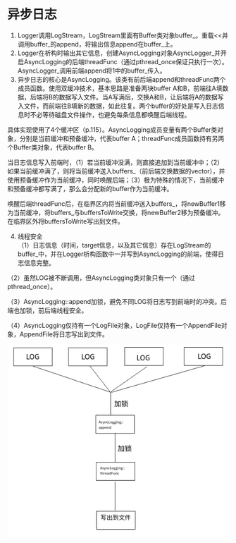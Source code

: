 # 异步日志
1. Logger调用LogStream，LogStream里面有Buffer类对象buffer_。重载<<并调用buffer_的append，将输出信息append在buffer_上。
2. Logger在析构时输出其它信息，创建AsyncLogging对象AsyncLogger_并开启AsyncLogging的后端threadFunc（通过pthread_once保证只执行一次）。AsyncLogger_调用前端append将1中的buffer_传入。
3. 异步日志的核心是AsyncLogging。该类有前后端append和threadFunc两个成员函数。使用双缓冲技术，基本思路是准备两块buffer A和B，前端往A填数据，后端将B的数据写入文件。当A写满后，交换A和B，让后端将A的数据写入文件，而前端往B填新的数据，如此往复。两个buffer的好处是写入日志信息时不必等待磁盘文件操作，也避免每条信息都唤醒后端线程。

  具体实现使用了4个缓冲区（p.115）。AsyncLogging成员变量有两个Buffer类对象，分别是当前缓冲和预备缓冲，代表buffer A；threadFunc成员函数持有另两个Buffer类对象，代表buffer B。

  当日志信息写入前端时，（1）若当前缓冲没满，则直接追加到当前缓冲中；（2）如果当前缓冲满了，则将当前缓冲送入buffers_（前后端交换数据的vector），并使用预备缓冲作为当前缓冲，同时唤醒后端；（3）极为特殊的情况下，当前缓冲和预备缓冲都写满了，那么会分配新的buffer作为当前缓冲。

  唤醒后端threadFunc后，在临界区内将当前缓冲送入buffers_，将newBuffer1移为当前缓冲，将buffers_与buffersToWrite交换，将newBuffer2移为预备缓冲。在临界区外将buffersToWrite写出到文件。

4. 线程安全  
 （1）日志信息（时间，target信息，以及其它信息）存在LogStream的buffer_中，并在Logger析构函数中一并写到AsyncLogging的前端，使得日志信息完整。

 （2）虽然LOG被不断调用，但AsyncLogging类对象只有一个（通过pthread_once）。

 （3）AsyncLogging::append加锁，避免不同LOG将日志写到前端时的冲突。后端也加锁，前后端线程安全。

 （4）AsyncLogging仅持有一个LogFile对象，LogFile仅持有一个AppendFile对象，AppendFile将日志写出到文件。

 ![异步日志](https://github.com/bizvex/Asdf/blob/master/introduction/%E5%BC%82%E6%AD%A5%E6%97%A5%E5%BF%97.png)

